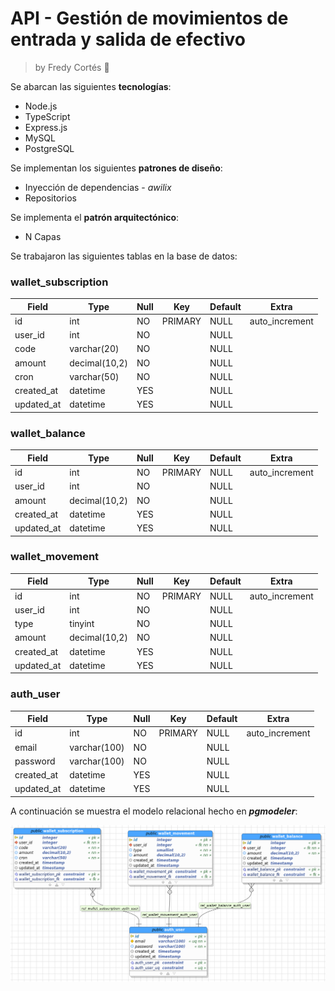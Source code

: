 # API - Gestión de movimientos de entrada y salida de efectivo

> by Fredy Cortés :metal:

Se abarcan las siguientes **tecnologías**:

* Node.js
* TypeScript
* Express.js
* MySQL
* PostgreSQL

Se implementan los siguientes **patrones de diseño**:

* Inyección de dependencias - *awilix*
* Repositorios

Se implementa el **patrón arquitectónico**:

* N Capas

Se trabajaron las siguientes tablas en la base de datos:

### wallet_subscription

|Field|Type|Null|Key|Default|Extra|
|-|-|-|-|-|-|
|id|int|NO|PRIMARY|NULL|auto_increment|
|user_id|int|NO||NULL||
|code|varchar(20)|NO||NULL||
|amount|decimal(10,2)|NO||NULL||
|cron|varchar(50)|NO||NULL||
|created_at|datetime|YES||NULL||
|updated_at|datetime|YES||NULL||

### wallet_balance

|Field|Type|Null|Key|Default|Extra|
|-|-|-|-|-|-|
|id|int|NO|PRIMARY|NULL|auto_increment|
|user_id|int|NO||NULL||
|amount|decimal(10,2)|NO||NULL||
|created_at|datetime|YES||NULL||
|updated_at|datetime|YES||NULL||

### wallet_movement

|Field|Type|Null|Key|Default|Extra|
|-|-|-|-|-|-|
|id|int|NO|PRIMARY|NULL|auto_increment|
|user_id|int|NO||NULL||
|type|tinyint|NO||NULL||
|amount|decimal(10,2)|NO||NULL||
|created_at|datetime|YES||NULL||
|updated_at|datetime|YES||NULL||

### auth_user

|Field|Type|Null|Key|Default|Extra|
|-|-|-|-|-|-|
|id|int|NO|PRIMARY|NULL|auto_increment|
|email|varchar(100)|NO||NULL||
|password|varchar(100)|NO||NULL||
|created_at|datetime|YES||NULL||
|updated_at|datetime|YES||NULL||

A continuación se muestra el modelo relacional hecho en ***pgmodeler***:

![Modelo Relacional API_WALLET](./public/imgs/mr.png)